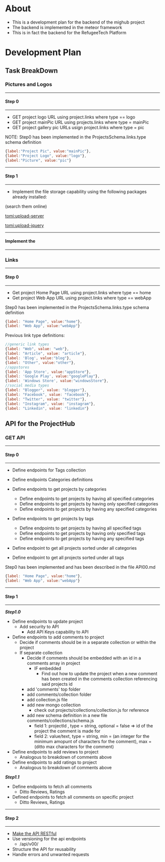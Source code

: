 # About

- This is a development plan for the backend of the mighub project
- The backend is implemented in the meteor framework
- This is in fact the backend for the RefugeeTech Platform

# Development Plan

## Task BreakDown

### Pictures and Logos
------
#### Step 0
------
- GET project logo URL using project.links where type == logo
- GET project mainPic URL using projects.links where type = mainPic
- GET project gallery pic URLs usign project.links where type = pic

NOTE:
Step0 has been implemented in the ProjectsSchema.links.type schema definition
```javascript
{label:"Project Pic", value:"mainPic"},
{label:"Project Logo", value:"logo"},
{label:"Picture", value:"pic"}
```
----
#### Step 1
----
- Implement the file storage capability using the following packages already installed: 

(search them online)


[tomi:upload-server](https://github.com/tomitrescak/meteor-uploads)

[tomi:upload-jquery](https://github.com/tomitrescak/meteor-tomi-upload-jquery)



----
#### Implement the 
----

### Links
-----
#### Step 0
-----
- Get project Home Page URL using project.links where type == home
- Get project Web App URL using project.links where type == webApp

Step0 has been implemented in the ProjectsSchema.links.type schema definition
```javascript
{label: "Home Page", value:"home"},
{label: "Web App", value:"webApp"}
```

Previous link type definitions:
```javascript
//generic link types
{label: "Web", value: "web"},
{label: "Article", value: "article"},
{label: 'Blog', value:"blog"},
{label: "Other", value:"other"},
//appstores
{label: 'App Store', value:"appStore"},
{label: 'Google Play', value:"googlePlay"},
{label: 'Windows Store', value:"windowsStore"},
//social media types
{label: "Blogger", value: "blogger"},
{label: "Facebook", value: "facebook"},
{label: "Twitter", value: "twitter"},
{label: "Instagram", value: "instagram"},
{label: "Linkedin", value: "linkedin"}
```


## API for the ProjectHub
### GET API
----
#### Step 0
----

- Define endpoints for Tags collection

- Define endpoints Categories definitions

- Define endpoints to get projects by categories
  - Define endpoints to get projects by having all specified categories
  - Define endpoints to get projects by having only specified categories
  - Define endpoints to get projects by having any specified categories
- Define endpoints to get projects by tags
  - Define endpoints to get projects by having all specified tags
  - Define endpoints to get projects by having only specified tags
  - Define endpoints to get projects by having any specified tags
- Define endpoint to get all projects sorted under all categories
- Define endpoint to get all projects sorted under all tags


Step0 has been implemented and has been described in the file API00.md
```javascript
{label: "Home Page", value:"home"},
{label: "Web App", value:"webApp"}
```
----
#### Step 1
----

___Step1.0___
- Define endpoints to update project
  - Add security to API
    - Add API Keys capability to API
- Define endpoints to add comments to project
  - Decide if comments should be in a separate collection or within the project
  - If separate collection
    - Decide if comments should be embedded with an id in a comments array in project
      - IF embedded
        - Find out how to update the project when a new comment has been created in the comments collection referencing said projects id
    - add 'comments' top folder
    - add comments/collection folder
    - add collection.js file
    - add new mongo collection
      - check out projects/collections/collection.js for reference
    - add new schema definition in a new file comments/collections/schema.js
      - field 1: projectId , type = string, optional = false => id of the project the comment is made for
      - field 2: value/text, type = string, min = (an integer for the minimum amopunt of characters for the comment), max = (ditto max characters for the comment) 
- Define endpoints to add reviews to project
  - Analogous to breakdown of comments above
- Define endpoints to add ratings to project
  - Analogous to breakdown of comments above

___Step1.1___
- Define endpoints to fetch all comments
  - Ditto Reviews, Ratings
- Defined endpoints to fetch all comments on specific project
  - Ditto Reviews, Ratings

----
#### Step 2
----

- [Make the API RESTful](https://themeteorchef.com/recipes/writing-an-api/)
- Use versioning for the api endpoints
  - /api/v00/
- Structure the API for reusability
- Handle errors and unwanted requests

  
 
  